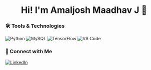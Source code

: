 <h1 align="center">Hi! I'm Amaljosh Maadhav J 👋</h1>

### 🛠️ Tools & Technologies
![Python](https://img.shields.io/badge/-Python-333?style=flat&logo=python)
![MySQL](https://img.shields.io/badge/-MySQL-333?style=flat&logo=mysql)
![TensorFlow](https://img.shields.io/badge/-TensorFlow-333?style=flat&logo=tensorflow)
![VS Code](https://img.shields.io/badge/-VS%20Code-333?style=flat&logo=visual-studio-code)

### 🔗 Connect with Me

[![LinkedIn](https://img.shields.io/badge/-LinkedIn-blue?style=flat&logo=linkedin)](https://www.linkedin.com/in/amaljoshmaadhavj/)
